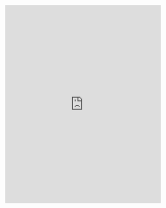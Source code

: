 <iframe src="https://scribehow.com/embed/0109__Plot_Data__AZ0B7iGMRnyNSPBtcBM-aA?removeLogo=true" width="100%" height="640" allowfullscreen frameborder="0"></iframe>